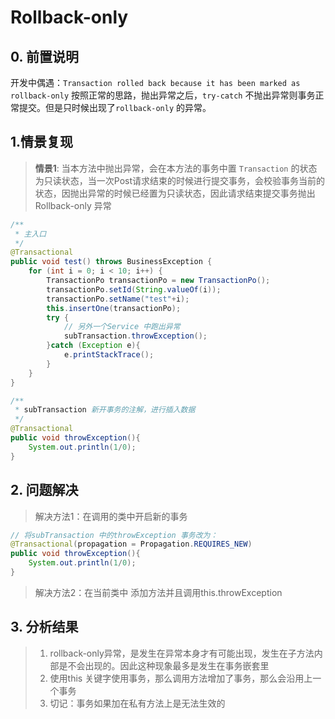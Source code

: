 # Rollback-only

## 0. 前置说明

​    开发中偶遇：`Transaction rolled back because it has been marked as rollback-only` 按照正常的思路，抛出异常之后，`try-catch` 不抛出异常则事务正常提交。但是只时候出现了`rollback-only` 的异常。

## 1.情景复现

> **情景1**: 当本方法中抛出异常，会在本方法的事务中置 `Transaction` 的状态为只读状态，当一次Post请求结束的时候进行提交事务，会校验事务当前的状态，因抛出异常的时候已经置为只读状态，因此请求结束提交事务抛出Rollback-only 异常

```java
/**
 * 主入口
 */
@Transactional
public void test() throws BusinessException {
    for (int i = 0; i < 10; i++) {
        TransactionPo transactionPo = new TransactionPo();
        transactionPo.setId(String.valueOf(i));
        transactionPo.setName("test"+i);
        this.insertOne(transactionPo);
        try {
            // 另外一个Service 中跑出异常
            subTransaction.throwException();
        }catch (Exception e){
            e.printStackTrace();
        }
    }
}

/**
 * subTransaction 新开事务的注解，进行插入数据
 */
@Transactional
public void throwException(){
    System.out.println(1/0);
}
```


## 2. 问题解决
> 解决方法1：在调用的类中开启新的事务
```java
// 将subTransaction 中的throwException 事务改为：
@Transactional(propagation = Propagation.REQUIRES_NEW)
public void throwException(){
    System.out.println(1/0);
}
```

> 解决方法2：在当前类中 添加方法并且调用this.throwException 


## 3. 分析结果

> 1. rollback-only异常，是发生在异常本身才有可能出现，发生在子方法内部是不会出现的。因此这种现象最多是发生在事务嵌套里
> 2. 使用this 关键字使用事务，那么调用方法增加了事务，那么会沿用上一个事务
> 3. 切记：事务如果加在私有方法上是无法生效的

